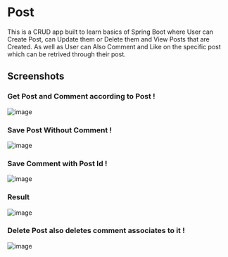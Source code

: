 # Post
This is a CRUD app built to learn basics of Spring Boot where User can Create Post, can Update them or Delete them and View Posts that are Created. 
As well as User can Also Comment and Like on the specific post which can be retrived through their post.
## Screenshots
### Get Post and Comment according to Post !
![image](https://github.com/adityadahal/Post/assets/107999400/bfff1538-99f7-4260-832c-a64ff9110234)

### Save Post Without Comment !
![image](https://github.com/adityadahal/Post/assets/107999400/d91e95e6-addc-45b6-b753-089468e07b82)

### Save Comment with Post Id !
![image](https://github.com/adityadahal/Post/assets/107999400/2e2af537-cd09-4667-908f-9d03d0c3f4eb)

### Result
![image](https://github.com/adityadahal/Post/assets/107999400/1d7efa0a-9e0b-4a2c-a0c4-cbcc21ab2ccf)


### Delete Post also deletes comment associates to it !
![image](https://github.com/adityadahal/Post/assets/107999400/8e7c4513-946b-4b70-95b7-ec08d09a9652)









